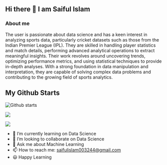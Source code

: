## Hi there 👋 I am Saiful Islam
### About me
The user is passionate about data science and has a keen interest in analyzing sports data, particularly cricket datasets such as those from the Indian Premier League (IPL). They are skilled in handling player statistics and match details, performing advanced analytical operations to extract meaningful insights. Their work revolves around uncovering trends, optimizing performance metrics, and using statistical techniques to provide in-depth analyses. With a strong foundation in data manipulation and interpretation, they are capable of solving complex data problems and contributing to the growing field of sports analytics.
## My Github Starts
![Github starts](https://github-readme-stats.vercel.app/api?username=saiful0044)

![](https://github-readme-streak-stats.herokuapp.com/?user=saiful0044)

![](https://github-readme-stats.vercel.app/api/top-langs/?username=saiful0044)

- 🌱 I’m currently learning on Data Science 
- 👯 I’m looking to collaborate on Data Science
- 💬 Ask me about Machine Learning
- 📫 How to reach me: saifulislam003244@gmail.com
- :smiley: Happy Learning

<!--
**Saiful0044/saiful0044** is a ✨ _special_ ✨ repository because its `README.md` (this file) appears on your GitHub profile.

Here are some ideas to get you started:

- 🔭 I’m currently working on ...
- 🌱 I’m currently learning ...
- 👯 I’m looking to collaborate on ...
- 🤔 I’m looking for help with ...
- 💬 Ask me about ...
- 📫 How to reach me: ...
- 😄 Pronouns: ...
- ⚡ Fun fact: ...
-->
